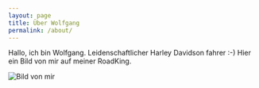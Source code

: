 ```yaml
---
layout: page
title: Über Wolfgang
permalink: /about/
---
```


Hallo, ich bin Wolfgang. Leidenschaftlicher Harley Davidson fahrer :-)
Hier ein Bild von mir auf meiner RoadKing.

![Bild von mir]({{site.url}}assets/images/wolle001.jpg)